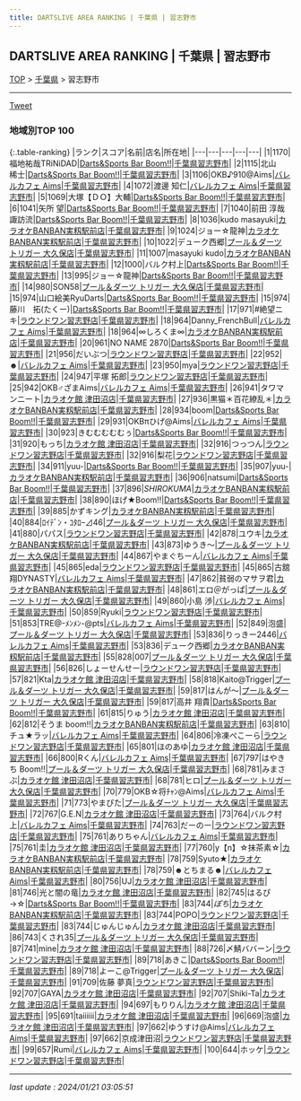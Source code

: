 ```yaml
---
title: DARTSLIVE AREA RANKING | 千葉県 | 習志野市
---
```

## DARTSLIVE AREA RANKING | 千葉県 | 習志野市

[TOP](/darts/rank/) > [千葉県](/darts/rank/千葉県/) > 習志野市

___

<a href="https://twitter.com/share?ref_src=twsrc%5Etfw" data-text="DARTSLIVE AREA RANKING | 千葉県習志野市" class="twitter-share-button" data-via="DARTSLIVE" data-hashtags="DARTSLIVE" data-related="DARTSLIVE" data-show-count="false">Tweet</a>

### 地域別TOP 100

{:.table-ranking}
|ランク|スコア|名前|店名|所在地|
|---|---|---|---|---|
|1|1170|福地祐哉TRiNiDAD|<a href="https://search.dartslive.com/jp/shop/dd656f20339fca9e0d9b047a20a7ba1e">Darts&Sports Bar Boom!!</a>|<a href="/darts/rank/千葉県/習志野市">千葉県習志野市</a>|
|2|1115|北山　稀士|<a href="https://search.dartslive.com/jp/shop/dd656f20339fca9e0d9b047a20a7ba1e">Darts&Sports Bar Boom!!</a>|<a href="/darts/rank/千葉県/習志野市">千葉県習志野市</a>|
|3|1106|OKB♪910@Aims|<a href="https://search.dartslive.com/jp/shop/489881ff07f3cebe0d9b047a20a7ba1e">バレルカフェ Aims</a>|<a href="/darts/rank/千葉県/習志野市">千葉県習志野市</a>|
|4|1072|渡邊 知仁|<a href="https://search.dartslive.com/jp/shop/489881ff07f3cebe0d9b047a20a7ba1e">バレルカフェ Aims</a>|<a href="/darts/rank/千葉県/習志野市">千葉県習志野市</a>|
|5|1069|大塚【ＤＯ】大輔|<a href="https://search.dartslive.com/jp/shop/dd656f20339fca9e0d9b047a20a7ba1e">Darts&Sports Bar Boom!!</a>|<a href="/darts/rank/千葉県/習志野市">千葉県習志野市</a>|
|6|1041|矢所 望|<a href="https://search.dartslive.com/jp/shop/dd656f20339fca9e0d9b047a20a7ba1e">Darts&Sports Bar Boom!!</a>|<a href="/darts/rank/千葉県/習志野市">千葉県習志野市</a>|
|7|1040|前田 淳哉 諏訪流|<a href="https://search.dartslive.com/jp/shop/dd656f20339fca9e0d9b047a20a7ba1e">Darts&Sports Bar Boom!!</a>|<a href="/darts/rank/千葉県/習志野市">千葉県習志野市</a>|
|8|1036|kudo masayuki|<a href="https://search.dartslive.com/jp/shop/567814ed728c99cb0d9b047a20a7ba1e">カラオケBANBAN実籾駅前店</a>|<a href="/darts/rank/千葉県/習志野市">千葉県習志野市</a>|
|9|1024|ジョー☆龍神|<a href="https://search.dartslive.com/jp/shop/567814ed728c99cb0d9b047a20a7ba1e">カラオケBANBAN実籾駅前店</a>|<a href="/darts/rank/千葉県/習志野市">千葉県習志野市</a>|
|10|1022|デューク西郷|<a href="https://search.dartslive.com/jp/shop/80d948c753b532c00d9b047a20a7ba1e">プール＆ダーツ トリガー 大久保店</a>|<a href="/darts/rank/千葉県/習志野市">千葉県習志野市</a>|
|11|1007|masayuki kudo|<a href="https://search.dartslive.com/jp/shop/567814ed728c99cb0d9b047a20a7ba1e">カラオケBANBAN実籾駅前店</a>|<a href="/darts/rank/千葉県/習志野市">千葉県習志野市</a>|
|12|1000|バルク村上|<a href="https://search.dartslive.com/jp/shop/dd656f20339fca9e0d9b047a20a7ba1e">Darts&Sports Bar Boom!!</a>|<a href="/darts/rank/千葉県/習志野市">千葉県習志野市</a>|
|13|995|ジョー☆龍神|<a href="https://search.dartslive.com/jp/shop/dd656f20339fca9e0d9b047a20a7ba1e">Darts&Sports Bar Boom!!</a>|<a href="/darts/rank/千葉県/習志野市">千葉県習志野市</a>|
|14|980|SON58|<a href="https://search.dartslive.com/jp/shop/80d948c753b532c00d9b047a20a7ba1e">プール＆ダーツ トリガー 大久保店</a>|<a href="/darts/rank/千葉県/習志野市">千葉県習志野市</a>|
|15|974|山口絵美RyuDarts|<a href="https://search.dartslive.com/jp/shop/dd656f20339fca9e0d9b047a20a7ba1e">Darts&Sports Bar Boom!!</a>|<a href="/darts/rank/千葉県/習志野市">千葉県習志野市</a>|
|15|974|藤川　拓(たくー)|<a href="https://search.dartslive.com/jp/shop/dd656f20339fca9e0d9b047a20a7ba1e">Darts&Sports Bar Boom!!</a>|<a href="/darts/rank/千葉県/習志野市">千葉県習志野市</a>|
|17|971|#絶望ニキ|<a href="https://search.dartslive.com/jp/shop/d5e9e988ffbfcaf70d9b047a20a7ba1e">ラウンドワン習志野店</a>|<a href="/darts/rank/千葉県/習志野市">千葉県習志野市</a>|
|18|964|Danny_FrenchBull|<a href="https://search.dartslive.com/jp/shop/489881ff07f3cebe0d9b047a20a7ba1e">バレルカフェ Aims</a>|<a href="/darts/rank/千葉県/習志野市">千葉県習志野市</a>|
|18|964|∞しろくま∞|<a href="https://search.dartslive.com/jp/shop/567814ed728c99cb0d9b047a20a7ba1e">カラオケBANBAN実籾駅前店</a>|<a href="/darts/rank/千葉県/習志野市">千葉県習志野市</a>|
|20|961|NO NAME 2870|<a href="https://search.dartslive.com/jp/shop/dd656f20339fca9e0d9b047a20a7ba1e">Darts&Sports Bar Boom!!</a>|<a href="/darts/rank/千葉県/習志野市">千葉県習志野市</a>|
|21|956|だいぶつ|<a href="https://search.dartslive.com/jp/shop/d5e9e988ffbfcaf70d9b047a20a7ba1e">ラウンドワン習志野店</a>|<a href="/darts/rank/千葉県/習志野市">千葉県習志野市</a>|
|22|952|☻|<a href="https://search.dartslive.com/jp/shop/489881ff07f3cebe0d9b047a20a7ba1e">バレルカフェ Aims</a>|<a href="/darts/rank/千葉県/習志野市">千葉県習志野市</a>|
|23|950|mya|<a href="https://search.dartslive.com/jp/shop/d5e9e988ffbfcaf70d9b047a20a7ba1e">ラウンドワン習志野店</a>|<a href="/darts/rank/千葉県/習志野市">千葉県習志野市</a>|
|24|947|平塚 拓郎|<a href="https://search.dartslive.com/jp/shop/d5e9e988ffbfcaf70d9b047a20a7ba1e">ラウンドワン習志野店</a>|<a href="/darts/rank/千葉県/習志野市">千葉県習志野市</a>|
|25|942|OKB♂ざまAims|<a href="https://search.dartslive.com/jp/shop/489881ff07f3cebe0d9b047a20a7ba1e">バレルカフェ Aims</a>|<a href="/darts/rank/千葉県/習志野市">千葉県習志野市</a>|
|26|941|タワマンニート|<a href="https://search.dartslive.com/jp/shop/1bc085c6257ac89328032249b44395af">カラオケ館 津田沼店</a>|<a href="/darts/rank/千葉県/習志野市">千葉県習志野市</a>|
|27|936|黒猫＊百花繚乱＊|<a href="https://search.dartslive.com/jp/shop/567814ed728c99cb0d9b047a20a7ba1e">カラオケBANBAN実籾駅前店</a>|<a href="/darts/rank/千葉県/習志野市">千葉県習志野市</a>|
|28|934|boom|<a href="https://search.dartslive.com/jp/shop/dd656f20339fca9e0d9b047a20a7ba1e">Darts&Sports Bar Boom!!</a>|<a href="/darts/rank/千葉県/習志野市">千葉県習志野市</a>|
|29|931|OKBπひげ@Aims|<a href="https://search.dartslive.com/jp/shop/489881ff07f3cebe0d9b047a20a7ba1e">バレルカフェ Aims</a>|<a href="/darts/rank/千葉県/習志野市">千葉県習志野市</a>|
|30|923|きむむむむむぅ|<a href="https://search.dartslive.com/jp/shop/dd656f20339fca9e0d9b047a20a7ba1e">Darts&Sports Bar Boom!!</a>|<a href="/darts/rank/千葉県/習志野市">千葉県習志野市</a>|
|31|920|もっち|<a href="https://search.dartslive.com/jp/shop/1bc085c6257ac89328032249b44395af">カラオケ館 津田沼店</a>|<a href="/darts/rank/千葉県/習志野市">千葉県習志野市</a>|
|32|916|つっつん|<a href="https://search.dartslive.com/jp/shop/d5e9e988ffbfcaf70d9b047a20a7ba1e">ラウンドワン習志野店</a>|<a href="/darts/rank/千葉県/習志野市">千葉県習志野市</a>|
|32|916|梨花|<a href="https://search.dartslive.com/jp/shop/d5e9e988ffbfcaf70d9b047a20a7ba1e">ラウンドワン習志野店</a>|<a href="/darts/rank/千葉県/習志野市">千葉県習志野市</a>|
|34|911|yuu-|<a href="https://search.dartslive.com/jp/shop/dd656f20339fca9e0d9b047a20a7ba1e">Darts&Sports Bar Boom!!</a>|<a href="/darts/rank/千葉県/習志野市">千葉県習志野市</a>|
|35|907|yuu-|<a href="https://search.dartslive.com/jp/shop/567814ed728c99cb0d9b047a20a7ba1e">カラオケBANBAN実籾駅前店</a>|<a href="/darts/rank/千葉県/習志野市">千葉県習志野市</a>|
|36|906|natsumi|<a href="https://search.dartslive.com/jp/shop/dd656f20339fca9e0d9b047a20a7ba1e">Darts&Sports Bar Boom!!</a>|<a href="/darts/rank/千葉県/習志野市">千葉県習志野市</a>|
|37|896|*SHIROKUMA*|<a href="https://search.dartslive.com/jp/shop/567814ed728c99cb0d9b047a20a7ba1e">カラオケBANBAN実籾駅前店</a>|<a href="/darts/rank/千葉県/習志野市">千葉県習志野市</a>|
|38|890|ほげ★Boom!!|<a href="https://search.dartslive.com/jp/shop/dd656f20339fca9e0d9b047a20a7ba1e">Darts&Sports Bar Boom!!</a>|<a href="/darts/rank/千葉県/習志野市">千葉県習志野市</a>|
|39|885|かずキング|<a href="https://search.dartslive.com/jp/shop/567814ed728c99cb0d9b047a20a7ba1e">カラオケBANBAN実籾駅前店</a>|<a href="/darts/rank/千葉県/習志野市">千葉県習志野市</a>|
|40|884|ﾛｲﾃﾞﾝ・ｺﾀﾛｰ⊿46|<a href="https://search.dartslive.com/jp/shop/80d948c753b532c00d9b047a20a7ba1e">プール＆ダーツ トリガー 大久保店</a>|<a href="/darts/rank/千葉県/習志野市">千葉県習志野市</a>|
|41|880|パパス|<a href="https://search.dartslive.com/jp/shop/d5e9e988ffbfcaf70d9b047a20a7ba1e">ラウンドワン習志野店</a>|<a href="/darts/rank/千葉県/習志野市">千葉県習志野市</a>|
|42|878|ユウキ|<a href="https://search.dartslive.com/jp/shop/567814ed728c99cb0d9b047a20a7ba1e">カラオケBANBAN実籾駅前店</a>|<a href="/darts/rank/千葉県/習志野市">千葉県習志野市</a>|
|43|873|ゆうき〜|<a href="https://search.dartslive.com/jp/shop/80d948c753b532c00d9b047a20a7ba1e">プール＆ダーツ トリガー 大久保店</a>|<a href="/darts/rank/千葉県/習志野市">千葉県習志野市</a>|
|44|867|やまぐちーん|<a href="https://search.dartslive.com/jp/shop/489881ff07f3cebe0d9b047a20a7ba1e">バレルカフェ Aims</a>|<a href="/darts/rank/千葉県/習志野市">千葉県習志野市</a>|
|45|865|eda|<a href="https://search.dartslive.com/jp/shop/d5e9e988ffbfcaf70d9b047a20a7ba1e">ラウンドワン習志野店</a>|<a href="/darts/rank/千葉県/習志野市">千葉県習志野市</a>|
|45|865|古舘翔DYNASTY|<a href="https://search.dartslive.com/jp/shop/489881ff07f3cebe0d9b047a20a7ba1e">バレルカフェ Aims</a>|<a href="/darts/rank/千葉県/習志野市">千葉県習志野市</a>|
|47|862|貧弱のマサヲ君|<a href="https://search.dartslive.com/jp/shop/567814ed728c99cb0d9b047a20a7ba1e">カラオケBANBAN実籾駅前店</a>|<a href="/darts/rank/千葉県/習志野市">千葉県習志野市</a>|
|48|861|エロ＠がっぱ|<a href="https://search.dartslive.com/jp/shop/80d948c753b532c00d9b047a20a7ba1e">プール＆ダーツ トリガー 大久保店</a>|<a href="/darts/rank/千葉県/習志野市">千葉県習志野市</a>|
|49|860|小島 渉|<a href="https://search.dartslive.com/jp/shop/489881ff07f3cebe0d9b047a20a7ba1e">バレルカフェ Aims</a>|<a href="/darts/rank/千葉県/習志野市">千葉県習志野市</a>|
|50|859|Ryuki|<a href="https://search.dartslive.com/jp/shop/d5e9e988ffbfcaf70d9b047a20a7ba1e">ラウンドワン習志野店</a>|<a href="/darts/rank/千葉県/習志野市">千葉県習志野市</a>|
|51|853|TRE@-ﾒﾝﾒﾝ-@pts|<a href="https://search.dartslive.com/jp/shop/489881ff07f3cebe0d9b047a20a7ba1e">バレルカフェ Aims</a>|<a href="/darts/rank/千葉県/習志野市">千葉県習志野市</a>|
|52|849|泡盛|<a href="https://search.dartslive.com/jp/shop/80d948c753b532c00d9b047a20a7ba1e">プール＆ダーツ トリガー 大久保店</a>|<a href="/darts/rank/千葉県/習志野市">千葉県習志野市</a>|
|53|836|りっきー2446|<a href="https://search.dartslive.com/jp/shop/489881ff07f3cebe0d9b047a20a7ba1e">バレルカフェ Aims</a>|<a href="/darts/rank/千葉県/習志野市">千葉県習志野市</a>|
|53|836|デューク西郷|<a href="https://search.dartslive.com/jp/shop/567814ed728c99cb0d9b047a20a7ba1e">カラオケBANBAN実籾駅前店</a>|<a href="/darts/rank/千葉県/習志野市">千葉県習志野市</a>|
|55|828|007|<a href="https://search.dartslive.com/jp/shop/80d948c753b532c00d9b047a20a7ba1e">プール＆ダーツ トリガー 大久保店</a>|<a href="/darts/rank/千葉県/習志野市">千葉県習志野市</a>|
|56|826|しょーせんせー|<a href="https://search.dartslive.com/jp/shop/d5e9e988ffbfcaf70d9b047a20a7ba1e">ラウンドワン習志野店</a>|<a href="/darts/rank/千葉県/習志野市">千葉県習志野市</a>|
|57|821|Kta|<a href="https://search.dartslive.com/jp/shop/1bc085c6257ac89328032249b44395af">カラオケ館 津田沼店</a>|<a href="/darts/rank/千葉県/習志野市">千葉県習志野市</a>|
|58|818|Kaito@Trigger|<a href="https://search.dartslive.com/jp/shop/80d948c753b532c00d9b047a20a7ba1e">プール＆ダーツ トリガー 大久保店</a>|<a href="/darts/rank/千葉県/習志野市">千葉県習志野市</a>|
|59|817|はんが〜|<a href="https://search.dartslive.com/jp/shop/80d948c753b532c00d9b047a20a7ba1e">プール＆ダーツ トリガー 大久保店</a>|<a href="/darts/rank/千葉県/習志野市">千葉県習志野市</a>|
|59|817|高井 翔貴|<a href="https://search.dartslive.com/jp/shop/dd656f20339fca9e0d9b047a20a7ba1e">Darts&Sports Bar Boom!!</a>|<a href="/darts/rank/千葉県/習志野市">千葉県習志野市</a>|
|61|815|りゅう|<a href="https://search.dartslive.com/jp/shop/1bc085c6257ac89328032249b44395af">カラオケ館 津田沼店</a>|<a href="/darts/rank/千葉県/習志野市">千葉県習志野市</a>|
|62|812|そうま boom!!|<a href="https://search.dartslive.com/jp/shop/567814ed728c99cb0d9b047a20a7ba1e">カラオケBANBAN実籾駅前店</a>|<a href="/darts/rank/千葉県/習志野市">千葉県習志野市</a>|
|63|810|チュ★ラッ|<a href="https://search.dartslive.com/jp/shop/489881ff07f3cebe0d9b047a20a7ba1e">バレルカフェ Aims</a>|<a href="/darts/rank/千葉県/習志野市">千葉県習志野市</a>|
|64|806|冷凍ぺこーら|<a href="https://search.dartslive.com/jp/shop/d5e9e988ffbfcaf70d9b047a20a7ba1e">ラウンドワン習志野店</a>|<a href="/darts/rank/千葉県/習志野市">千葉県習志野市</a>|
|65|801|ほのあゆ|<a href="https://search.dartslive.com/jp/shop/1bc085c6257ac89328032249b44395af">カラオケ館 津田沼店</a>|<a href="/darts/rank/千葉県/習志野市">千葉県習志野市</a>|
|66|800|Rくん|<a href="https://search.dartslive.com/jp/shop/489881ff07f3cebe0d9b047a20a7ba1e">バレルカフェ Aims</a>|<a href="/darts/rank/千葉県/習志野市">千葉県習志野市</a>|
|67|797|はやきち Boom!!|<a href="https://search.dartslive.com/jp/shop/80d948c753b532c00d9b047a20a7ba1e">プール＆ダーツ トリガー 大久保店</a>|<a href="/darts/rank/千葉県/習志野市">千葉県習志野市</a>|
|68|781|みまさぶ|<a href="https://search.dartslive.com/jp/shop/1bc085c6257ac89328032249b44395af">カラオケ館 津田沼店</a>|<a href="/darts/rank/千葉県/習志野市">千葉県習志野市</a>|
|68|781|ヒロ|<a href="https://search.dartslive.com/jp/shop/80d948c753b532c00d9b047a20a7ba1e">プール＆ダーツ トリガー 大久保店</a>|<a href="/darts/rank/千葉県/習志野市">千葉県習志野市</a>|
|70|779|OKB☆将ﾁｬﾝ@Aims|<a href="https://search.dartslive.com/jp/shop/489881ff07f3cebe0d9b047a20a7ba1e">バレルカフェ Aims</a>|<a href="/darts/rank/千葉県/習志野市">千葉県習志野市</a>|
|71|773|やまぴた|<a href="https://search.dartslive.com/jp/shop/80d948c753b532c00d9b047a20a7ba1e">プール＆ダーツ トリガー 大久保店</a>|<a href="/darts/rank/千葉県/習志野市">千葉県習志野市</a>|
|72|767|G.E.N|<a href="https://search.dartslive.com/jp/shop/1bc085c6257ac89328032249b44395af">カラオケ館 津田沼店</a>|<a href="/darts/rank/千葉県/習志野市">千葉県習志野市</a>|
|73|764|バルク村上|<a href="https://search.dartslive.com/jp/shop/489881ff07f3cebe0d9b047a20a7ba1e">バレルカフェ Aims</a>|<a href="/darts/rank/千葉県/習志野市">千葉県習志野市</a>|
|74|763|だーのー|<a href="https://search.dartslive.com/jp/shop/d5e9e988ffbfcaf70d9b047a20a7ba1e">ラウンドワン習志野店</a>|<a href="/darts/rank/千葉県/習志野市">千葉県習志野市</a>|
|75|761|ありちゃん|<a href="https://search.dartslive.com/jp/shop/489881ff07f3cebe0d9b047a20a7ba1e">バレルカフェ Aims</a>|<a href="/darts/rank/千葉県/習志野市">千葉県習志野市</a>|
|75|761|圭|<a href="https://search.dartslive.com/jp/shop/1bc085c6257ac89328032249b44395af">カラオケ館 津田沼店</a>|<a href="/darts/rank/千葉県/習志野市">千葉県習志野市</a>|
|77|760|y【n】☆抹茶素☆|<a href="https://search.dartslive.com/jp/shop/567814ed728c99cb0d9b047a20a7ba1e">カラオケBANBAN実籾駅前店</a>|<a href="/darts/rank/千葉県/習志野市">千葉県習志野市</a>|
|78|759|Syuto★|<a href="https://search.dartslive.com/jp/shop/567814ed728c99cb0d9b047a20a7ba1e">カラオケBANBAN実籾駅前店</a>|<a href="/darts/rank/千葉県/習志野市">千葉県習志野市</a>|
|78|759|☻とちまる☻|<a href="https://search.dartslive.com/jp/shop/489881ff07f3cebe0d9b047a20a7ba1e">バレルカフェ Aims</a>|<a href="/darts/rank/千葉県/習志野市">千葉県習志野市</a>|
|80|756|UJ|<a href="https://search.dartslive.com/jp/shop/1bc085c6257ac89328032249b44395af">カラオケ館 津田沼店</a>|<a href="/darts/rank/千葉県/習志野市">千葉県習志野市</a>|
|81|746|光と闇の竜|<a href="https://search.dartslive.com/jp/shop/1bc085c6257ac89328032249b44395af">カラオケ館 津田沼店</a>|<a href="/darts/rank/千葉県/習志野市">千葉県習志野市</a>|
|82|745|はるぴ→☆|<a href="https://search.dartslive.com/jp/shop/dd656f20339fca9e0d9b047a20a7ba1e">Darts&Sports Bar Boom!!</a>|<a href="/darts/rank/千葉県/習志野市">千葉県習志野市</a>|
|83|744|*ぽち*|<a href="https://search.dartslive.com/jp/shop/567814ed728c99cb0d9b047a20a7ba1e">カラオケBANBAN実籾駅前店</a>|<a href="/darts/rank/千葉県/習志野市">千葉県習志野市</a>|
|83|744|POPO|<a href="https://search.dartslive.com/jp/shop/d5e9e988ffbfcaf70d9b047a20a7ba1e">ラウンドワン習志野店</a>|<a href="/darts/rank/千葉県/習志野市">千葉県習志野市</a>|
|83|744|じゅんじゅん|<a href="https://search.dartslive.com/jp/shop/1bc085c6257ac89328032249b44395af">カラオケ館 津田沼店</a>|<a href="/darts/rank/千葉県/習志野市">千葉県習志野市</a>|
|86|743|くされ35|<a href="https://search.dartslive.com/jp/shop/80d948c753b532c00d9b047a20a7ba1e">プール＆ダーツ トリガー 大久保店</a>|<a href="/darts/rank/千葉県/習志野市">千葉県習志野市</a>|
|87|741|mine|<a href="https://search.dartslive.com/jp/shop/1bc085c6257ac89328032249b44395af">カラオケ館 津田沼店</a>|<a href="/darts/rank/千葉県/習志野市">千葉県習志野市</a>|
|88|726|〆鯖ババーン|<a href="https://search.dartslive.com/jp/shop/d5e9e988ffbfcaf70d9b047a20a7ba1e">ラウンドワン習志野店</a>|<a href="/darts/rank/千葉県/習志野市">千葉県習志野市</a>|
|89|718|あきこ|<a href="https://search.dartslive.com/jp/shop/dd656f20339fca9e0d9b047a20a7ba1e">Darts&Sports Bar Boom!!</a>|<a href="/darts/rank/千葉県/習志野市">千葉県習志野市</a>|
|89|718|よーこ@Trigger|<a href="https://search.dartslive.com/jp/shop/80d948c753b532c00d9b047a20a7ba1e">プール＆ダーツ トリガー 大久保店</a>|<a href="/darts/rank/千葉県/習志野市">千葉県習志野市</a>|
|91|709|佐藤 夢真|<a href="https://search.dartslive.com/jp/shop/d5e9e988ffbfcaf70d9b047a20a7ba1e">ラウンドワン習志野店</a>|<a href="/darts/rank/千葉県/習志野市">千葉県習志野市</a>|
|92|707|GAYA|<a href="https://search.dartslive.com/jp/shop/1bc085c6257ac89328032249b44395af">カラオケ館 津田沼店</a>|<a href="/darts/rank/千葉県/習志野市">千葉県習志野市</a>|
|92|707|Shiki-Ta|<a href="https://search.dartslive.com/jp/shop/1bc085c6257ac89328032249b44395af">カラオケ館 津田沼店</a>|<a href="/darts/rank/千葉県/習志野市">千葉県習志野市</a>|
|94|697|もりりん|<a href="https://search.dartslive.com/jp/shop/1bc085c6257ac89328032249b44395af">カラオケ館 津田沼店</a>|<a href="/darts/rank/千葉県/習志野市">千葉県習志野市</a>|
|95|691|taiiiiii|<a href="https://search.dartslive.com/jp/shop/1bc085c6257ac89328032249b44395af">カラオケ館 津田沼店</a>|<a href="/darts/rank/千葉県/習志野市">千葉県習志野市</a>|
|96|669|泡盛|<a href="https://search.dartslive.com/jp/shop/1bc085c6257ac89328032249b44395af">カラオケ館 津田沼店</a>|<a href="/darts/rank/千葉県/習志野市">千葉県習志野市</a>|
|97|662|ゆうすけ@Aims|<a href="https://search.dartslive.com/jp/shop/489881ff07f3cebe0d9b047a20a7ba1e">バレルカフェ Aims</a>|<a href="/darts/rank/千葉県/習志野市">千葉県習志野市</a>|
|97|662|京成津田沼|<a href="https://search.dartslive.com/jp/shop/d5e9e988ffbfcaf70d9b047a20a7ba1e">ラウンドワン習志野店</a>|<a href="/darts/rank/千葉県/習志野市">千葉県習志野市</a>|
|99|657|Rumi|<a href="https://search.dartslive.com/jp/shop/489881ff07f3cebe0d9b047a20a7ba1e">バレルカフェ Aims</a>|<a href="/darts/rank/千葉県/習志野市">千葉県習志野市</a>|
|100|644|ホッケ|<a href="https://search.dartslive.com/jp/shop/d5e9e988ffbfcaf70d9b047a20a7ba1e">ラウンドワン習志野店</a>|<a href="/darts/rank/千葉県/習志野市">千葉県習志野市</a>|



___

_last update : 2024/01/21 03:05:51_


<script src="https://cdnjs.cloudflare.com/ajax/libs/jquery/3.6.1/jquery.min.js" integrity="sha512-aVKKRRi/Q/YV+4mjoKBsE4x3H+BkegoM/em46NNlCqNTmUYADjBbeNefNxYV7giUp0VxICtqdrbqU7iVaeZNXA==" crossorigin="anonymous" referrerpolicy="no-referrer"></script>
<script src="https://cdnjs.cloudflare.com/ajax/libs/jquery.tablesorter/2.31.3/js/jquery.tablesorter.min.js" integrity="sha512-qzgd5cYSZcosqpzpn7zF2ZId8f/8CHmFKZ8j7mU4OUXTNRd5g+ZHBPsgKEwoqxCtdQvExE5LprwwPAgoicguNg==" crossorigin="anonymous" referrerpolicy="no-referrer"></script>
<link rel="stylesheet" href="https://cdnjs.cloudflare.com/ajax/libs/jquery.tablesorter/2.31.3/css/theme.default.min.css" integrity="sha512-wghhOJkjQX0Lh3NSWvNKeZ0ZpNn+SPVXX1Qyc9OCaogADktxrBiBdKGDoqVUOyhStvMBmJQ8ZdMHiR3wuEq8+w==" crossorigin="anonymous" referrerpolicy="no-referrer" />
<script>
$(function() {
    $(".table-ranking").tablesorter({sortList:[[0, 0]]});
});
</script>

<script async src="https://platform.twitter.com/widgets.js" charset="utf-8"></script>